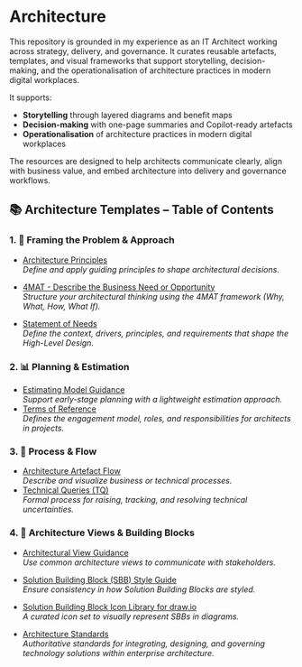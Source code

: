 # Architecture

This repository is grounded in my experience as an IT Architect working across strategy, delivery, and governance. It curates reusable artefacts, templates, and visual frameworks that support storytelling, decision-making, and the operationalisation of architecture practices in modern digital workplaces.

It supports:

- **Storytelling** through layered diagrams and benefit maps  
- **Decision-making** with one-page summaries and Copilot-ready artefacts  
- **Operationalisation** of architecture practices in modern digital workplaces  

The resources are designed to help architects communicate clearly, align with business value, and embed architecture into delivery and governance workflows.

## 📚 Architecture Templates – Table of Contents

### 1. 🧠 Framing the Problem & Approach
- [Architecture Principles](Templates/Principles/README.md)  
  _Define and apply guiding principles to shape architectural decisions._

- [4MAT - Describe the Business Need or Opportunity](Templates/4MAT/README.md)  
  _Structure your architectural thinking using the 4MAT framework (Why, What, How, What If)._

- [Statement of Needs](Templates/Statement%20of%20Needs/README.md)  
  _Define the context, drivers, principles, and requirements that shape the High-Level Design._

### 2. 📊 Planning & Estimation
- [Estimating Model Guidance](Templates/Estimating/README.md)  
  _Support early-stage planning with a lightweight estimation approach._
- [Terms of Reference](Templates/Terms%20of%20Reference/README.md)  
  _Defines the engagement model, roles, and responsibilities for architects in projects._

### 3. 🔄 Process & Flow
- [Architecture Artefact Flow](Templates/Process%20Flow/README.md)  
 _Describe and visualize business or technical processes._
- [Technical Queries (TQ)](Templates/Technical%20Queries/README.md)  
 _Formal process for raising, tracking, and resolving technical uncertainties._

### 4. 🧱 Architecture Views & Building Blocks
- [Architectural View Guidance](Templates/Views/README.md)  
  _Use common architecture views to communicate with stakeholders._

- [Solution Building Block (SBB) Style Guide](Templates/SBB%20Style/README.md)  
  _Ensure consistency in how Solution Building Blocks are styled._

- [Solution Building Block Icon Library for draw.io](Templates/SBB%20Icons/README.md)  
 _A curated icon set to visually represent SBBs in diagrams._

- [Architecture Standards](Standards/README.md)  
 _Authoritative standards for integrating, designing, and governing technology solutions within enterprise architecture._
